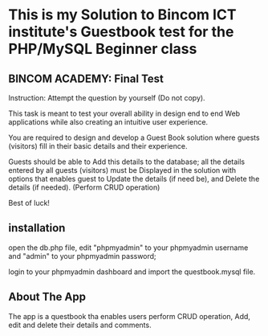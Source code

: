 # This is my Solution to Bincom ICT institute's Guestbook test for the PHP/MySQL Beginner class

## BINCOM ACADEMY: Final Test

Instruction: Attempt the question by yourself (Do not copy). 

This task is meant to test your overall ability in design end to end Web applications while also creating an intuitive user experience.

You are required to design and develop a Guest Book solution where guests (visitors) fill in their basic details and their experience.

Guests should be able to Add this details to the database; all the details entered by all guests (visitors) must be Displayed in the solution with options that enables guest to Update the details (if need be), and Delete the details (if needed).   (Perform CRUD operation)

Best of luck!

## installation

open the db.php file, edit "phpmyadmin" to your phpmyadmin username and "admin" to your phpmyadmin password;

login to your phpmyadmin dashboard and import the questbook.mysql file.

## About The App

The app is a questbook tha enables users perform CRUD operation, Add, edit and delete their details and comments.  

